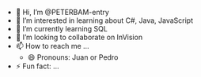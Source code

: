 - 👋 Hi, I’m @PETERBAM-entry
- 👀 I’m interested in learning about C#, Java, JavaScript
- 🌱 I’m currently learning SQL
- 💞️ I’m looking to collaborate on InVision
- 📫 How to reach me ...
  - 😄 Pronouns: Juan or Pedro
- ⚡ Fun fact: ...

<!---
PETERBAM-entry/PETERBAM-entry is a ✨ special ✨ repository because its `README.md` (this file) appears on your GitHub profile.
You can click the Preview link to take a look at your changes.
--->
